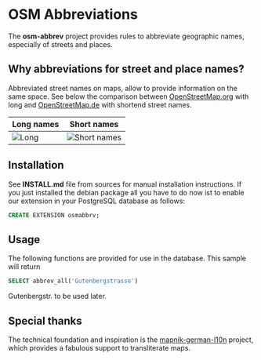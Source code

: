 #  OSM Abbreviations

The **osm-abbrev** project provides rules to abbreviate geographic names, especially of streets and places.

## Why abbreviations for street and place names?

Abbreviated street names on maps, allow to provide information on the same space. See below the comparison between [OpenStreetMap.org](www.OpenStreetMap.org) with long and [OpenStreetMap.de](www.OpenStreetMap.de/karte.html) with shortend street names.

| Long names | Short names |
| --- | --- |
| ![Long](https://b.tile.openstreetmap.org/16/34123/23067.png)| ![Short names](https://b.tile.openstreetmap.de/16/34123/23067.png) |

## Installation

See **INSTALL.md** file from sources for manual installation instructions.
If you just installed the debian package all you have to do now ist to enable
our extension in your PostgreSQL database as follows:

```sql
CREATE EXTENSION osmabbrv;
```

## Usage

The following functions are provided for use in the database. This sample will return
```sql
SELECT abbrev_all('Gutenbergstrasse')
```
Gutenbergstr. to be used later.

## Special thanks

The technical foundation and inspiration is the [mapnik-german-l10n](https://github.com/giggls/mapnik-german-l10n) project, which provides a fabulous support to transliterate maps.
